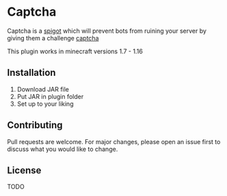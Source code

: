 # Captcha

Captcha is a [spigot](https://www.spigotmc.org/) which will prevent bots from ruining your server by giving them a challenge [captcha](https://nl.wikipedia.org/wiki/Captcha)

This plugin works in minecraft versions 1.7 - 1.16

## Installation

1. Download JAR file
2. Put JAR in plugin folder
3. Set up to your liking

## Contributing
Pull requests are welcome. For major changes, please open an issue first to discuss what you would like to change.

## License
TODO
